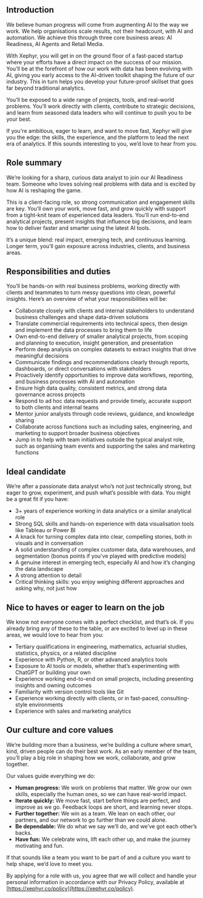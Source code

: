 ## Introduction

We believe human progress will come from augmenting AI to the way we work. We help organisations scale results, not their headcount, with AI and automation. We achieve this through three core business areas: AI Readiness, AI Agents and Retail Media.

With Xephyr, you will get in on the ground floor of a fast-paced startup where your efforts have a direct impact on the success of our mission. You’ll be at the forefront of how our work with data has been evolving with AI, giving you early access to the AI-driven toolkit shaping the future of our industry. This in turn helps you develop your future-proof skillset that goes far beyond traditional analytics.

You’ll be exposed to a wide range of projects, tools, and real-world problems. You’ll work directly with clients, contribute to strategic decisions, and learn from seasoned data leaders who will continue to push you to be your best.

If you're ambitious, eager to learn, and want to move fast, Xephyr will give you the edge: the skills, the experience, and the platform to lead the next era of analytics. If this sounds interesting to you, we’d love to hear from you.

## Role summary

We’re looking for a sharp, curious data analyst to join our AI Readiness team. Someone who loves solving real problems with data and is excited by how AI is reshaping the game.

This is a client-facing role, so strong communication and engagement skills are key. You’ll own your work, move fast, and grow quickly with support from a tight-knit team of experienced data leaders. You’ll run end-to-end analytical projects, present insights that influence big decisions, and learn how to deliver faster and smarter using the latest AI tools.

It’s a unique blend: real impact, emerging tech, and continuous learning. Longer term, you’ll gain exposure across industries, clients, and business areas.

## Responsibilities and duties

You’ll be hands-on with real business problems, working directly with clients and teammates to turn messy questions into clean, powerful insights. Here’s an overview of what your responsibilities will be:

* Collaborate closely with clients and internal stakeholders to understand business challenges and shape data-driven solutions
* Translate commercial requirements into technical specs, then design and implement the data processes to bring them to life
* Own end-to-end delivery of smaller analytical projects, from scoping and planning to execution, insight generation, and presentation
* Perform deep analysis on complex datasets to extract insights that drive meaningful decisions
* Communicate findings and recommendations clearly through reports, dashboards, or direct conversations with stakeholders
* Proactively identify opportunities to improve data workflows, reporting, and business processes with AI and automation
* Ensure high data quality, consistent metrics, and strong data governance across projects
* Respond to ad hoc data requests and provide timely, accurate support to both clients and internal teams
* Mentor junior analysts through code reviews, guidance, and knowledge sharing
* Collaborate across functions such as including sales, engineering, and marketing to support broader business objectives
* Jump in to help with team initiatives outside the typical analyst role, such as organising team events and supporting the sales and marketing functions

## Ideal candidate

We’re after a passionate data analyst who’s not just technically strong, but eager to grow, experiment, and push what’s possible with data. You might be a great fit if you have:

* 3+ years of experience working in data analytics or a similar analytical role
* Strong SQL skills and hands-on experience with data visualisation tools like Tableau or Power BI
* A knack for turning complex data into clear, compelling stories, both in visuals and in conversation
* A solid understanding of complex customer data, data warehouses, and segmentation (bonus points if you've played with predictive models)
* A genuine interest in emerging tech, especially AI and how it’s changing the data landscape
* A strong attention to detail
* Critical thinking skills: you enjoy weighing different approaches and asking why, not just how

## Nice to haves or eager to learn on the job

We know not everyone comes with a perfect checklist, and that’s ok. If you already bring any of these to the table, or are excited to level up in these areas, we would love to hear from you:

* Tertiary qualifications in engineering, mathematics, actuarial studies, statistics, physics, or a related discipline
* Experience with Python, R, or other advanced analytics tools
* Exposure to AI tools or models, whether that’s experimenting with ChatGPT or building your own
* Experience working end-to-end on small projects, including presenting insights and owning outcomes
* Familiarity with version control tools like Git
* Experience working directly with clients, or in fast-paced, consulting-style environments
* Experience with sales and marketing analytics

## Our culture and core values

We’re building more than a business, we’re building a culture where smart, kind, driven people can do their best work. As an early member of the team, you’ll play a big role in shaping how we work, collaborate, and grow together.

Our values guide everything we do:

* **Human progress:** We work on problems that matter. We grow our own skills, especially the human ones, so we can have real-world impact.
* **Iterate quickly:** We move fast, start before things are perfect, and improve as we go. Feedback loops are short, and learning never stops.
* **Further together:** We win as a team. We lean on each other, our partners, and our network to go further than we could alone.
* **Be dependable:** We do what we say we’ll do, and we’ve got each other’s backs.
* **Have fun:** We celebrate wins, lift each other up, and make the journey motivating and fun.

If that sounds like a team you want to be part of and a culture you want to help shape, we’d love to meet you.

By applying for a role with us, you agree that we will collect and handle your personal information in accordance with our Privacy Policy, available at [https://xephyr.co/policy](https://xephyr.co/policy).